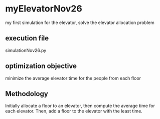 # myElevatorNov26
my first simulation for the elevator, solve the elevator allocation problem
## execution file
simulationNov26.py
## optimization objective
minimize the average elevator time for the people from each floor
## Methodology
Initially allocate a floor to an elevator, then compute the average time for each elevator. Then, add a floor to the elevator
with the least time.
